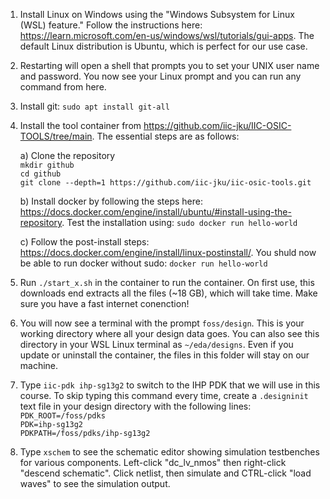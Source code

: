1. Install Linux on Windows using the "Windows Subsystem for Linux (WSL) feature." Follow the instructions here:
https://learn.microsoft.com/en-us/windows/wsl/tutorials/gui-apps. The default Linux distribution is Ubuntu, which is perfect for our use case.

2. Restarting will open a shell that prompts you to set your UNIX user name and password. You now see your Linux prompt and you can run any command from here.

3. Install git: `sudo apt install git-all`

4. Install the tool container from https://github.com/iic-jku/IIC-OSIC-TOOLS/tree/main. The essential steps are as follows:  

     a) Clone the repository  
     `mkdir github`  
     `cd github`  
     `git clone --depth=1 https://github.com/iic-jku/iic-osic-tools.git`

     b) Install docker by following the steps here: https://docs.docker.com/engine/install/ubuntu/#install-using-the-repository. Test the installation using: `sudo docker run hello-world`

    c) Follow the post-install steps: https://docs.docker.com/engine/install/linux-postinstall/. You shuld now be able to run docker without sudo: `docker run hello-world`

5. Run `./start_x.sh` in the container to run the container. On first use, this downloads end extracts all the files (~18 GB), which will take time. Make sure you have a fast internet conenction!

6. You will now see a terminal with the prompt `foss/design`. This is your working directory where all your design data goes. You can also see this directory in your WSL Linux terminal as `~/eda/designs`. Even if you update or uninstall the container, the files in this folder will stay on our machine.

7. Type `iic-pdk ihp-sg13g2` to switch to the IHP PDK that we will use in this course. To skip typing this command every time, create a `.designinit` text file in your design directory with the following lines:  
`PDK_ROOT=/foss/pdks`  
`PDK=ihp-sg13g2`  
`PDKPATH=/foss/pdks/ihp-sg13g2`

7. Type `xschem` to see the schematic editor showing simulation testbenches for various components. Left-click "dc_lv_nmos" then right-click "descend schematic". Click netlist, then simulate and CTRL-click "load waves" to see the simulation output.